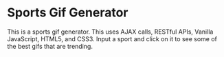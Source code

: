# Sports Gif Generator
This is a sports gif generator.
This uses AJAX calls, RESTful APIs, Vanilla JavaScript, HTML5, and CSS3.
Input a sport and click on it to see some of the best gifs that are trending.
